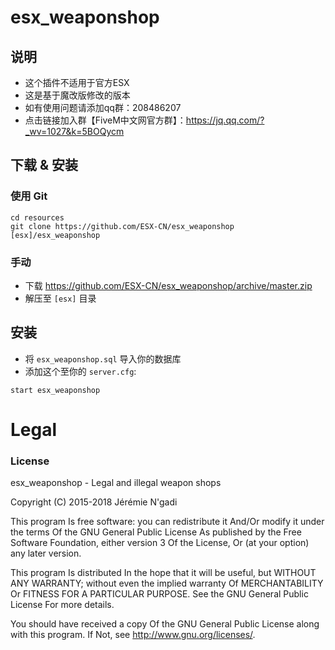 # esx_weaponshop

## 说明
- 这个插件不适用于官方ESX
- 这是基于魔改版修改的版本
- 如有使用问题请添加qq群：208486207
- 点击链接加入群【FiveM中文网官方群】：https://jq.qq.com/?_wv=1027&k=5BOQycm

## 下载 & 安装


### 使用 Git
```
cd resources
git clone https://github.com/ESX-CN/esx_weaponshop [esx]/esx_weaponshop
```

### 手动
- 下载 https://github.com/ESX-CN/esx_weaponshop/archive/master.zip
- 解压至 `[esx]` 目录

## 安装
- 将 `esx_weaponshop.sql` 导入你的数据库
- 添加这个至你的 `server.cfg`:

```
start esx_weaponshop
```

# Legal
### License
esx_weaponshop - Legal and illegal weapon shops

Copyright (C) 2015-2018 Jérémie N'gadi

This program Is free software: you can redistribute it And/Or modify it under the terms Of the GNU General Public License As published by the Free Software Foundation, either version 3 Of the License, Or (at your option) any later version.

This program Is distributed In the hope that it will be useful, but WITHOUT ANY WARRANTY; without even the implied warranty Of MERCHANTABILITY Or FITNESS FOR A PARTICULAR PURPOSE. See the GNU General Public License For more details.

You should have received a copy Of the GNU General Public License along with this program. If Not, see http://www.gnu.org/licenses/.
